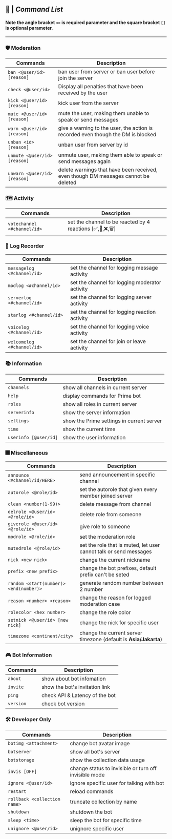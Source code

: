 ## 🍁 | _**Command List**_

#### Note the angle bracket `<>` is required parameter and the square bracket `[]` is optional parameter.
---
### 🛡 Moderation
| Commands | Description |
| --- | --- |
| `ban <@user/id> [reason]` | ban user from server or ban user before join the server|
| `check <@user/id>`| Display all penalties that have been received by the user|
| `kick <@user/id> [reason]` | kick user from the server |
| `mute <@user/id> [reason]` | mute the user, making them unable to speak or send messages|
| `warn <@user/id> [reason]`| give a warning to the user, the action is recorded even though the DM is blocked|
| `unban <id> [reason]`| unban user from server by id |
| `unmute <@user/id> [reason]`| unmute user, making them able to speak or send messages again |
| `unwarn <@user/id> [reason]` | delete warnings that have been received, even though DM messages cannot be deleted |

### 🗺 Activity
| Commands | Description |
| --- | --- |
| `votechannel <#channel/id>` | set the channel to be reacted by 4 reactions [✅,📝,❌,🗑] |

### 📜 Log Recorder
| Commands | Description |
| --- | --- |
| `messagelog <#channel/id>` | set the channel for logging message activity |
| `modlog <#channel/id>` | set the channel for logging moderator activity |
| `serverlog <#channel/id>` | set the channel for logging server activity |
| `starlog <#channel/id>` | set the channel for logging reaction activity |
| `voicelog <#channel/id>` | set the channel for logging voice activity |
| `welcomelog <#channel/id>` | set the channel for join or leave activity |

### 📚 Information
| Commands | Description |
| --- | --- |
| `channels` | show all channels in current server |
| `help` | display commands for Prime bot |
| `roles` | show all roles in current server |
| `serverinfo` | show the server information |
| `settings` | show the Prime settings in current server |
| `time` | show the current time |
| `userinfo [@user/id]` | show the user information |

### 🎆 Miscellaneous
| Commands | Description |
| --- | --- |
| `announce <#channel/id/HERE>` | send announcement in specific channel |
| `autorole <@role/id>` | set the autorole that given every member joined server |
| `clean <number(1-99)>` | delete message from channel |
| `delrole <@user/id> <@role/id>` | delete role from someone |
| `giverole <@user/id> <@role/id>` | give role to someone |
| `modrole <@role/id>` | set the moderation role |
| `mutedrole <@role/id>` | set the role that is muted, let user cannot talk or send messages |
| `nick <new nick>` | change the current nickname |
| `prefix <new prefix>` | change the bot prefixes, default prefix can't be seted |
| `random <start(number)> <end(number)>` | generate random number between 2 number |
| `reason <number> <reason>` | change the reason for logged moderation case |
| `rolecolor <hex number>` | change the role color |
| `setnick <@user/id> [new nick]` | change the nick for specific user |
| `timezone <continent/city>` | change the current server timezone (default is **Asia/Jakarta**) |

### 🎮 Bot Information
| Commands | Description |
| --- | --- |
| `about` | show about bot infomation |
| `invite` | show the bot's invitation link |
| `ping` | check API & Latency of the bot |
| `version` | check bot version |

### 🛠 Developer Only
| Commands | Description |
| --- | --- |
| `botimg <attachment>` | change bot avatar image |
| `botserver` | show all bot's server |
| `botstorage` | show the collection data usage |
| `invis [OFF]` | change status to invisible or turn off invisible mode |
| `ignore <@user/id>` | ignore specific user for talking with bot |
| `restart` | reload commands |
| `rollback <collection name>` | truncate collection by name |
| `shutdown` | shutdown the bot |
| `sleep <time>` | sleep the bot for specific time |
| `unignore <@user/id>` | unignore specific user |

